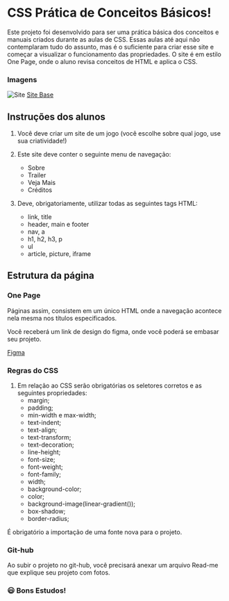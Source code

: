 
# CSS Prática de Conceitos Básicos!

Este projeto foi desenvolvido para ser uma prática básica dos conceitos e manuais criados durante as aulas de CSS. Essas aulas até aqui não contemplaram tudo do assunto, mas é o suficiente para criar esse site e começar a visualizar o funcionamento das propriedades.
O site é em estilo One Page, onde o aluno revisa conceitos de HTML e aplica o CSS.

### Imagens
![Site](https://postimg.cc/MnD6WgBK)
[Site Base](https://postimg.cc/MnD6WgBK)

## Instruções dos alunos
1. Você deve criar um site de um jogo (você escolhe sobre qual jogo, use sua criatividade!)
2. Este site deve conter o seguinte menu de navegação:
    - Sobre
    - Trailer
    - Veja Mais
    - Créditos

3. Deve, obrigatoriamente, utilizar todas as seguintes tags HTML:
    - link, title
    - header, main e footer
    - nav, a
    - h1, h2, h3, p
    - ul
    - article, picture, iframe

## Estrutura da página

### One Page

Páginas assim, consistem em um único HTML onde a navegação acontece nela mesma nos títulos especificados.

Você receberá um link de design do figma, onde você poderá se embasar seu projeto.

[Figma](https://www.figma.com/design/QlCcJji4WLAfyO0XQKXt3D/One-Page---Site-de-Jogo?node-id=0-1&t=INE7rKnmRzxnTVyV-1)

### Regras do CSS
1. Em relação ao CSS serão obrigatórias os seletores corretos e as seguintes propriedades:
    - margin;
    - padding;
    - min-width e max-width;
    - text-indent;
    - text-align;
    - text-transform;
    - text-decoration;
    - line-height;
    - font-size;
    - font-weight;
    - font-family;
    - width;
    - background-color;
    - color;
    - background-image(linear-gradient());
    - box-shadow;
    - border-radius;

É obrigatório a importação de uma fonte nova para o projeto.

### Git-hub

Ao subir o projeto no git-hub, você precisará anexar um arquivo Read-me que explique seu projeto com fotos.


 ### 😃 Bons Estudos! 
